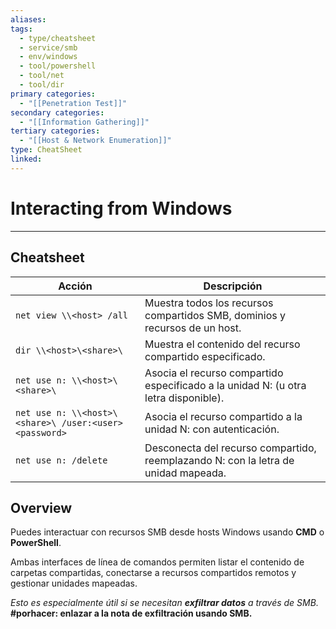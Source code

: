 ```yaml
---
aliases:
tags:
  - type/cheatsheet
  - service/smb
  - env/windows
  - tool/powershell
  - tool/net
  - tool/dir
primary categories:
  - "[[Penetration Test]]"
secondary categories:
  - "[[Information Gathering]]"
tertiary categories:
  - "[[Host & Network Enumeration]]"
type: CheatSheet
linked:
---
```

# Interacting from Windows

***

## Cheatsheet

|**Acción**|**Descripción**|
|---|---|
|`net view \\<host> /all`|Muestra todos los recursos compartidos SMB, dominios y recursos de un host.|
|`dir \\<host>\<share>\`|Muestra el contenido del recurso compartido especificado.|
|`net use n: \\<host>\<share>\`|Asocia el recurso compartido especificado a la unidad N: (u otra letra disponible).|
|`net use n: \\<host>\<share>\ /user:<user> <password>`|Asocia el recurso compartido a la unidad N: con autenticación.|
|`net use n: /delete`|Desconecta del recurso compartido, reemplazando N: con la letra de unidad mapeada.|

## Overview

Puedes interactuar con recursos SMB desde hosts Windows usando **CMD** o **PowerShell**.

Ambas interfaces de línea de comandos permiten listar el contenido de carpetas compartidas, conectarse a recursos compartidos remotos y gestionar unidades mapeadas.

*Esto es especialmente útil si se necesitan **exfiltrar datos** a través de SMB.* **#porhacer: enlazar a la nota de exfiltración usando SMB.**